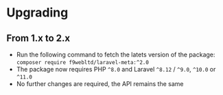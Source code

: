 # Upgrading

## From 1.x to 2.x

- Run the following command to fetch the latets version of the package: `composer require f9webltd/laravel-meta:^2.0`
- The package now requires PHP `^8.0` and Laravel `^8.12` / `^9.0`, `^10.0` or `^11.0`
- No further changes are required, the API remains the same
